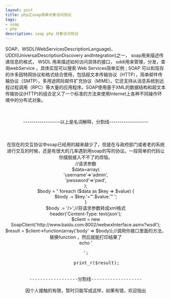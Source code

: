 ```yaml
---
layout: post
title: php之soap简单对象访问协议
tags:
- soap
- php
description: soap php 对象访问协议
---
```


SOAP、WSDL(WebServicesDescriptionLanguage)、UDDI(UniversalDescriptionDiscovery andIntegration)之一， soap用来描述传递信息的格式， WSDL 用来描述如何访问具体的接口， uddi用来管理，分发，查询webService 。具体实现可以搜索 Web Services简单实例 ; SOAP 可以和现存的许多因特网协议和格式结合使用，包括超文本传输协议（HTTP），简单邮件传输协议（SMTP），多用途网际邮件扩充协议（MIME）。它还支持从消息系统到远程过程调用（RPC）等大量的应用程序。SOAP使用基于XML的数据结构和超文本传输协议(HTTP)的组合定义了一个标准的方法来使用Internet上各种不同操作环境中的分布式对象。
<br><br><br>
<center>------------------以上是名词解释，分割线-------------------<center>
<br><br><br>
在现在的交互协议中soap已经用的越来越少了，但是在与政府部门或者老的系统进行交互的时候，还是有很大的几率遇到用soap的写的协议。一段简单的代码让你摆脱接入不不了的烦恼。<br>
		//请求参数<br>
		$data=array(<br>
			'username'=>'admin',<br>
			'pwssword'=>'pwd',<br>
		);<br>
        $body = "<parameter ";<br>
        foreach ($data as $key => $value) {<br>
            $body .= $key.'="'.$value.'" ';<br>
        }<br>
        $body .= '/>';//将请求参数转成xml格式<br>
        header('Content-Type: text/json');<br>
        $client = new SoapClient('http://www.baidu.com:8002/webwxInterface.asmx?wsdl');<br>
        $result = $client->function(array('body' => $body));//调用你接口里面的方法，替换function ，然后就能打印结果了<br>
        echo '<pre>';<br>
        print_r($result);<br><br>
<center>------------------分割线-------------------<center>
因个人接触的有限，暂时只能写成这样，如果有错，欢迎指出
